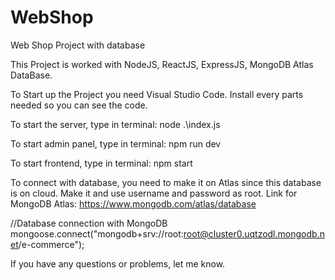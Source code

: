 # WebShop
Web Shop Project with database

This Project is worked with NodeJS, ReactJS, ExpressJS, MongoDB Atlas DataBase.

To Start up the Project you need Visual Studio Code. Install every parts needed so you can see the code.

To start the server, type in terminal: node .\index.js

To start admin panel, type in terminal: npm run dev

To start frontend, type in terminal: npm start

To connect with database, you need to make it on Atlas since this database is on cloud. Make it and use username and password as root.
Link for MongoDB Atlas: https://www.mongodb.com/atlas/database

//Database connection with MongoDB
mongoose.connect("mongodb+srv://root:root@cluster0.uqtzodl.mongodb.net/e-commerce");

If you have any questions or problems, let me know.
